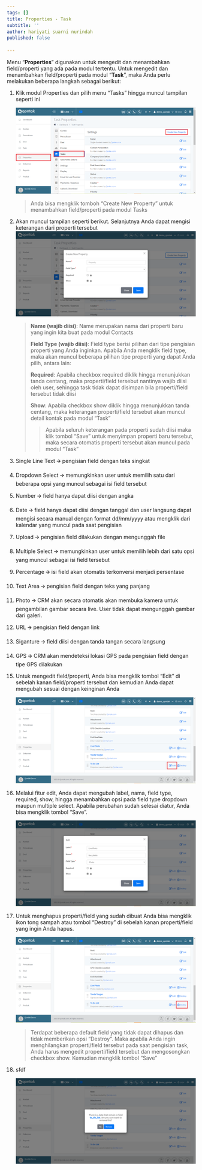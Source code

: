 ```yaml
---
tags: []
title: Properties - Task
subtitle: ''
author: hariyati suarni nurindah
published: false

---
```

Menu “**Properties**” digunakan untuk mengedit dan menambahkan field/properti yang ada pada modul tertentu. Untuk mengedit dan menambahkan field/properti pada modul “**Task**”, maka Anda perlu melakukan beberapa langkah sebagai berikut:

1. Klik modul Properties dan pilih menu “Tasks” hingga muncul tampilan seperti ini

   ![](/uploads/properties-task1.PNG)

   > Anda bisa mengklik tomboh “Create New Property” untuk menambahkan field/properti pada modul Tasks
2. Akan muncul tampilan seperti berikut. Selanjutnya Anda dapat mengisi keterangan dari properti tersebut ![](/uploads/properties-task2.PNG)

   > **Name (wajib diisi)**: Name merupakan nama dari properti baru yang ingin kita buat pada modul Contacts
   >
   > **Field Type (wajib diisi)**: Field type berisi pilihan dari tipe pengisian properti yang Anda inginkan. Apabila Anda mengklik field type, maka akan muncul beberapa pilihan tipe properti yang dapat Anda pilih, antara lain:
   >
   > **Required**: Apabila checkbox required diklik hingga menunjukkan tanda centang, maka properti/field tersebut nantinya wajib diisi oleh user, sehingga task tidak dapat disimpan bila properti/field tersebut tidak diisi
   >
   > **Show**: Apabila checkbox show diklik hingga menunjukkan tanda centang, maka keterangan properti/field tersebut akan muncul detail kontak pada modul “Task”
   >
   > > Apabila seluruh keterangan pada properti sudah diisi maka klik tombol “Save” untuk menyimpan properti baru tersebut, maka secara otomatis properti tersebut akan muncul pada modul “Task”


 1. Single Line Text 🡪 pengisian field dengan teks singkat
 2. Dropdown Select 🡪 memungkinkan user untuk memilih satu dari beberapa opsi yang muncul sebagai isi field tersebut
 3. Number 🡪 field hanya dapat diisi dengan angka
 4. Date 🡪 field hanya dapat diisi dengan tanggal dan user langsung dapat mengisi secara manual dengan format dd/mm/yyyy atau mengklik dari kalendar yang muncul pada saat pengisian
 5. Upload 🡪 pengisian field dilakukan dengan mengunggah file
 6. Multiple Select 🡪 memungkinkan user untuk memilih lebih dari satu opsi yang muncul sebagai isi field tersebut
 7. Percentage 🡪 isi field akan otomatis terkonversi menjadi persentase
 8. Text Area 🡪 pengisian field dengan teks yang panjang
 9. Photo 🡪 CRM akan secara otomatis akan membuka kamera untuk pengambilan gambar secara live. User tidak dapat mengunggah gambar dari galeri.
10. URL 🡪 pengisian field dengan link
11. Siganture 🡪 field diisi dengan tanda tangan secara langsung
12. GPS 🡪 CRM akan mendeteksi lokasi GPS pada pengisian field dengan tipe GPS dilakukan
13. Untuk mengedit field/properti, Anda bisa mengklik tombol “Edit” di sebelah kanan field/properti tersebut dan kemudian Anda dapat mengubah sesuai dengan keinginan Anda

    ![](/uploads/properties-task3.PNG)
14. Melalui fitur edit, Anda dapat mengubah label, nama, field type, required, show, hingga menambahkan opsi pada field type dropdown maupun multiple select. Apabila perubahan sudah selesai diatur, Anda bisa mengklik tombol “Save”.

    ![](/uploads/properties-task4.PNG)
15. Untuk menghapus properti/field yang sudah dibuat Anda bisa mengklik ikon tong sampah atau tombol “Destroy” di sebelah kanan properti/field yang ingin Anda hapus.

    ![](/uploads/properties-task5.PNG)

    > Terdapat beberapa default field yang tidak dapat dihapus dan tidak memberikan opsi “Destroy”. Maka apabila Anda ingin menghilangkan properti/field tersebut pada saat pengisian task, Anda harus mengedit properti/field tersebut dan mengosongkan checkbox show. Kemudian mengklik tombol “Save”
16. sfdf

    ![](/uploads/properties-task6.PNG)